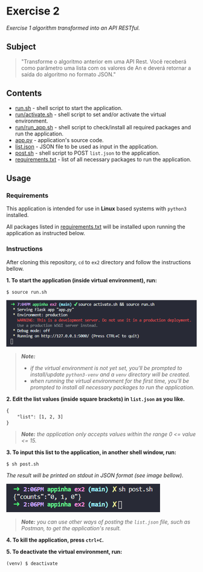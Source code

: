 # Exercise 2

*Exercise 1 algorithm transformed into an API RESTful.*

## Subject

> "Transforme o algoritmo anterior em uma API Rest. Você receberá como parâmetro uma lista com os valores de An e deverá retornar a saída do algoritmo no formato JSON."

## Contents

* [run.sh](run.sh) - shell script to start the application.
* [run/activate.sh](activate.sh) - shell script to set and/or activate the virtual environment.
* [run/run_app.sh](run/run_app.sh) - shell script to check/install all required packages and run the application.
* [app.py](app.py) - application's source code.
* [list.json](list.json) - JSON file to be used as input in the application.
* [post.sh](post.sh) - shell script to POST `list.json` to the application.
* [requirements.txt](requirements.txt) - list of all necessary packages to run the application.

## Usage

### Requirements

This application is intended for use in **Linux** based systems with `python3` installed.

All packages listed in [requirements.txt](requirements.txt) will be installed upon running the application as instructed below.

### Instructions

After cloning this repository, `cd` to `ex2` directory and follow the instructions bellow.

**1. To start the application (inside virtual environment), run:**
```
$ source run.sh
```

![Screenshot of output on shell](screenshots/shell-activate_run.png)

> ***Note:***
> * *if the virtual environment is not yet set, you'll be prompted to install/update `python3-venv` and a `venv` directory will be created.*
> * *when running the virtual environment for the first time, you'll be prompted to install all necessary packages to run the application.*

**2. Edit the list values (inside square brackets) in `list.json` as you like.**
```
{
	"list": [1, 2, 3]
}
```
> ***Note:** the application only accepts values within the range 0 <= value <= 15.*

**3. To input this list to the application, in another shell window, run:**
```
$ sh post.sh
```

*The result will be printed on stdout in JSON format (see image bellow).*

![Screenshot of step's output on shell](screenshots/shell-post.png)

> ***Note:** you can use other ways of posting the `list.json` file, such as Postman, to get the application's result.*

**4. To kill the application, press `ctrl+C`.**

**5. To deactivate the virtual environment, run:**
```
(venv) $ deactivate
```
